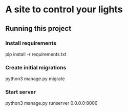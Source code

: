# A site to control your lights

## Running this project

### Install requirements
pip install -r requirements.txt

### Create initial migrations
python3 manage.py migrate

### Start server
python3 manage.py runserver 0.0.0.0:8000

